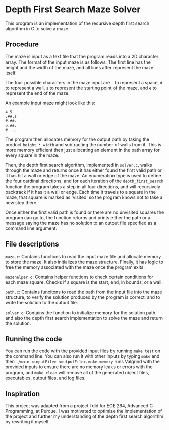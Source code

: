 # Depth First Search Maze Solver
This program is an implementation of the recursive depth first search algorithm in C to solve a maze.
## Procedure
The maze is input as a text file that the program reads into a 2D character array. The format of the input maze is as follows: The first line has the height and the width of the maze, and all lines after represent the maze itself. 

The four possible characters in the maze input are `.` to represent a space, `#` to represent a wall, `s` to represent the starting point of the maze, and `e` to represent the end of the maze. 

An example input maze might look like this:
```
4 5
.##.s
#.##.
e.##.
#....
```

The program then allocates memory for the output path by taking the product `height * width` and subtracting the number of walls from it. This is more memory efficient then just allocating an element in the path array for every square in the maze. 

Then, the depth first search algorithm, implemented in `solver.c`, walks through the maze and returns once it has either found the first valid path or it has hit a wall or edge of the maze. An enumeration type is used to define the four cardinal directions, and for each iteration of the `depth_first_search` function the program takes a step in all four directions, and will recursively backtrack if it has it a wall or edge. Each time it travels to a square in the maze, that square is marked as 'visited' so the program knows not to take a new step there.

Once either the first valid path is found or there are no unvisited squares the program can go to, the function returns and prints either the path or a message saying the maze has no solution to an output file specified as a command line argument. 

## File descriptions
`maze.c`: Contains functions to read the input maze file and allocate memory to store the maze. It also initializes the maze structure. Finally, it has logic to free the memory associated with the maze once the program exits.

`mazehelper.c`: Contains helper functions to check certain conditions for each maze square. Checks if a square is the start, end, in bounds, or a wall. 

`path.c`: Contains funcitons to read the path from the input file into the maze structure, to verify the solution produced by the program is correct, and to write the solution to the output file.

`solver.c`: Contains the function to initialize memory for the solution path and also the depth first search implementation to solve the maze and return the solution. 

## Running the code
You can run the code with the provided input files by running `make test` on the command line. You can also run it with other inputs by typing `make` and then `./main <inputFile> <outputFile>`. `make memory` runs Valgrind with the provided inputs to ensure there are no memory leaks or errors with the program, and `make clean` will remove all of the generated object files, executables, output files, and log files. 

## Inspiration
This project was adapted from a project I did for ECE 264, Advanced C Programming, at Purdue. I was motivated to optimize the implementation of the project and further my understanding of the depth first search algorithm by rewriting it myself. 
